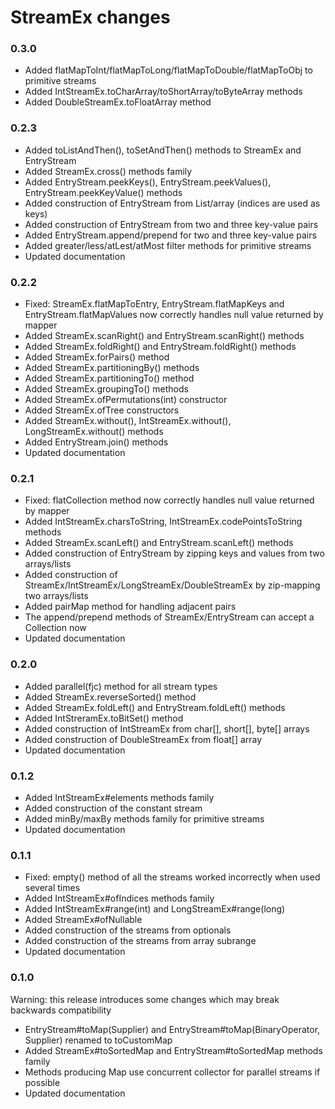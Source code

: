 # StreamEx changes

### 0.3.0

* Added flatMapToInt/flatMapToLong/flatMapToDouble/flatMapToObj to primitive streams
* Added IntStreamEx.toCharArray/toShortArray/toByteArray methods
* Added DoubleStreamEx.toFloatArray method

### 0.2.3

* Added toListAndThen(), toSetAndThen() methods to StreamEx and EntryStream
* Added StreamEx.cross() methods family
* Added EntryStream.peekKeys(), EntryStream.peekValues(), EntryStream.peekKeyValue() methods
* Added construction of EntryStream from List/array (indices are used as keys)
* Added construction of EntryStream from two and three key-value pairs
* Added EntryStream.append/prepend for two and three key-value pairs
* Added greater/less/atLest/atMost filter methods for primitive streams
* Updated documentation

### 0.2.2

* Fixed: StreamEx.flatMapToEntry, EntryStream.flatMapKeys and EntryStream.flatMapValues now correctly handles null value returned by mapper
* Added StreamEx.scanRight() and EntryStream.scanRight() methods
* Added StreamEx.foldRight() and EntryStream.foldRight() methods
* Added StreamEx.forPairs() method
* Added StreamEx.partitioningBy() methods
* Added StreamEx.partitioningTo() method
* Added StreamEx.groupingTo() methods
* Added StreamEx.ofPermutations(int) constructor
* Added StreamEx.ofTree constructors
* Added StreamEx.without(), IntStreamEx.without(), LongStreamEx.without() methods
* Added EntryStream.join() methods
* Updated documentation

### 0.2.1

* Fixed: flatCollection method now correctly handles null value returned by mapper
* Added IntStreamEx.charsToString, IntStreamEx.codePointsToString methods
* Added StreamEx.scanLeft() and EntryStream.scanLeft() methods
* Added construction of EntryStream by zipping keys and values from two arrays/lists
* Added construction of StreamEx/IntStreamEx/LongStreamEx/DoubleStreamEx by zip-mapping two arrays/lists
* Added pairMap method for handling adjacent pairs
* The append/prepend methods of StreamEx/EntryStream can accept a Collection now 
* Updated documentation

### 0.2.0

* Added parallel(fjc) method for all stream types
* Added StreamEx.reverseSorted() method
* Added StreamEx.foldLeft() and EntryStream.foldLeft() methods
* Added IntStreramEx.toBitSet() method
* Added construction of IntStreamEx from char[], short[], byte[] arrays
* Added construction of DoubleStreamEx from float[] array
* Updated documentation

### 0.1.2

* Added IntStreamEx#elements methods family
* Added construction of the constant stream
* Added minBy/maxBy methods family for primitive streams
* Updated documentation

### 0.1.1

* Fixed: empty() method of all the streams worked incorrectly when used several times
* Added IntStreamEx#ofIndices methods family
* Added IntStreamEx#range(int) and LongStreamEx#range(long)
* Added StreamEx#ofNullable
* Added construction of the streams from optionals
* Added construction of the streams from array subrange
* Updated documentation

### 0.1.0

Warning: this release introduces some changes which may break backwards compatibility

* EntryStream#toMap(Supplier) and EntryStream#toMap(BinaryOperator, Supplier) renamed to toCustomMap
* Added StreamEx#toSortedMap and EntryStream#toSortedMap methods family
* Methods producing Map use concurrent collector for parallel streams if possible
* Updated documentation

